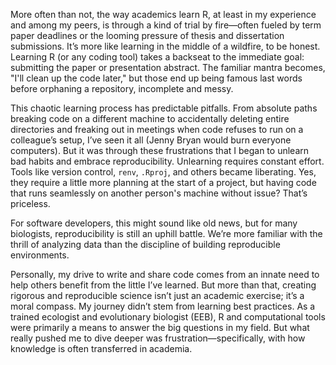 More often than not, the way academics learn R, at least in my experience and among my peers, is through a kind of trial by fire—often fueled by term paper deadlines or the looming pressure of thesis and dissertation submissions. It’s more like learning in the middle of a wildfire, to be honest. Learning R (or any coding tool) takes a backseat to the immediate goal: submitting the paper or presentation abstract. The familiar mantra becomes, "I'll clean up the code later," but those end up being famous last words before orphaning a repository, incomplete and messy.

This chaotic learning process has predictable pitfalls. From absolute paths breaking code on a different machine to accidentally deleting entire directories and freaking out in meetings when code refuses to run on a colleague’s setup, I’ve seen it all (Jenny Bryan would burn everyone computers). But it was through these frustrations that I began to unlearn bad habits and embrace reproducibility. Unlearning requires constant effort. Tools like version control, `renv`, `.Rproj`, and others became liberating. Yes, they require a little more planning at the start of a project, but having code that runs seamlessly on another person's machine without issue? That’s priceless.

For software developers, this might sound like old news, but for many biologists, reproducibility is still an uphill battle. We’re more familiar with the thrill of analyzing data than the discipline of building reproducible environments.

Personally, my drive to write and share code comes from an innate need to help others benefit from the little I’ve learned. But more than that, creating rigorous and reproducible science isn’t just an academic exercise; it’s a moral compass. 
My journey didn’t stem from learning best practices. As a trained ecologist and evolutionary biologist (EEB), R and computational tools were primarily a means to answer the big questions in my field. But what really pushed me to dive deeper was frustration—specifically, with how knowledge is often transferred in academia.